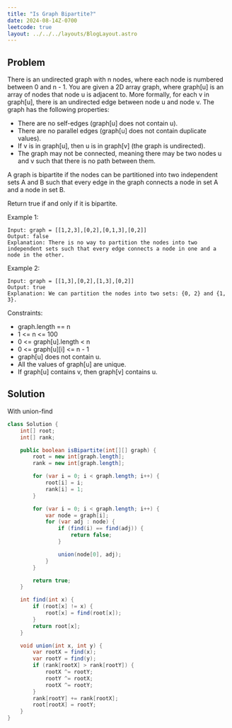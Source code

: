 ```yaml
---
title: "Is Graph Bipartite?"
date: 2024-08-14Z-0700
leetcode: true
layout: ../../../layouts/BlogLayout.astro
---
```


## Problem

There is an undirected graph with n nodes, where each node is numbered between 0 and n - 1. You are given a 2D array graph, where graph[u] is an array of nodes that node u is adjacent to. More formally, for each v in graph[u], there is an undirected edge between node u and node v. The graph has the following properties:

- There are no self-edges (graph[u] does not contain u).
- There are no parallel edges (graph[u] does not contain duplicate values).
- If v is in graph[u], then u is in graph[v] (the graph is undirected).
- The graph may not be connected, meaning there may be two nodes u and v such that there is no path between them.

A graph is bipartite if the nodes can be partitioned into two independent sets A and B such that every edge in the graph connects a node in set A and a node in set B.

Return true if and only if it is bipartite.

Example 1:

```text
Input: graph = [[1,2,3],[0,2],[0,1,3],[0,2]]
Output: false
Explanation: There is no way to partition the nodes into two independent sets such that every edge connects a node in one and a node in the other.
```

Example 2:

```text
Input: graph = [[1,3],[0,2],[1,3],[0,2]]
Output: true
Explanation: We can partition the nodes into two sets: {0, 2} and {1, 3}.
```

Constraints:

- graph.length == n
- 1 <= n <= 100
- 0 <= graph[u].length < n
- 0 <= graph\[u][i] <= n - 1
- graph[u] does not contain u.
- All the values of graph[u] are unique.
- If graph[u] contains v, then graph[v] contains u.

## Solution

With union-find

```java
class Solution {
    int[] root;
    int[] rank;

    public boolean isBipartite(int[][] graph) {
        root = new int[graph.length];
        rank = new int[graph.length];

        for (var i = 0; i < graph.length; i++) {
            root[i] = i;
            rank[i] = 1;
        }

        for (var i = 0; i < graph.length; i++) {
            var node = graph[i];
            for (var adj : node) {
                if (find(i) == find(adj)) {
                    return false;
                }

                union(node[0], adj);
            }
        }

        return true;
    }

    int find(int x) {
        if (root[x] != x) {
            root[x] = find(root[x]);
        }
        return root[x];
    }

    void union(int x, int y) {
        var rootX = find(x);
        var rootY = find(y);
        if (rank[rootX] > rank[rootY]) {
            rootX ^= rootY;
            rootY ^= rootX;
            rootX ^= rootY;
        }
        rank[rootY] += rank[rootX];
        root[rootX] = rootY;
    }
}
```
